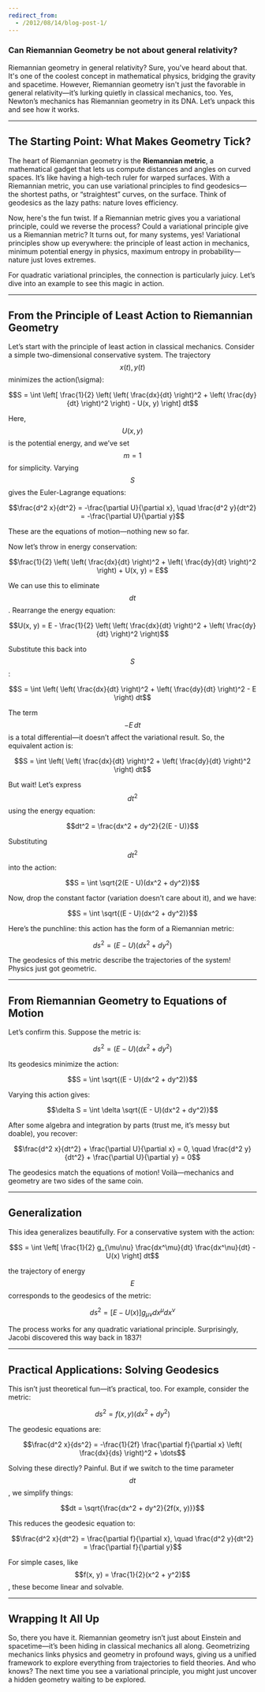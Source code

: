 ```yaml
---
redirect_from:
  - /2012/08/14/blog-post-1/
---
```

### **Can Riemannian Geometry be not about general relativity?**
Riemannian geometry in general relativity? Sure, you've heard about that. It's one of the coolest concept in mathematical physics, bridging the gravity and spacetime. However, Riemannian geometry isn't just the favorable in general relativity—it’s lurking quietly in classical mechanics, too. Yes, Newton’s mechanics has Riemannian geometry in its DNA. Let’s unpack this and see how it works.

---

## The Starting Point: What Makes Geometry Tick?

The heart of Riemannian geometry is the **Riemannian metric**, a mathematical gadget that lets us compute distances and angles on curved spaces. It’s like having a high-tech ruler for warped surfaces. With a Riemannian metric, you can use variational principles to find geodesics—the shortest paths, or “straightest” curves, on the surface. Think of geodesics as the lazy paths: nature loves efficiency.

Now, here's the fun twist. If a Riemannian metric gives you a variational principle, could we reverse the process? Could a variational principle give us a Riemannian metric? It turns out, for many systems, yes! Variational principles show up everywhere: the principle of least action in mechanics, minimum potential energy in physics, maximum entropy in probability—nature just loves extremes.

For quadratic variational principles, the connection is particularly juicy. Let’s dive into an example to see this magic in action.

---

## From the Principle of Least Action to Riemannian Geometry

Let’s start with the principle of least action in classical mechanics. Consider a simple two-dimensional conservative system. The trajectory $$x(t), y(t)$$ minimizes the action\(\sigma\):

$$S = \int \left[ \frac{1}{2} \left( \left( \frac{dx}{dt} \right)^2 + \left( \frac{dy}{dt} \right)^2 \right) - U(x, y) \right] dt$$

Here, $$U(x, y)$$ is the potential energy, and we’ve set $$m = 1$$ for simplicity. Varying $$S$$ gives the Euler-Lagrange equations:

$$\frac{d^2 x}{dt^2} = -\frac{\partial U}{\partial x}, \quad \frac{d^2 y}{dt^2} = -\frac{\partial U}{\partial y}$$

These are the equations of motion—nothing new so far.

Now let’s throw in energy conservation:

$$\frac{1}{2} \left( \left( \frac{dx}{dt} \right)^2 + \left( \frac{dy}{dt} \right)^2 \right) + U(x, y) = E$$

We can use this to eliminate $$dt$$. Rearrange the energy equation:

$$U(x, y) = E - \frac{1}{2} \left( \left( \frac{dx}{dt} \right)^2 + \left( \frac{dy}{dt} \right)^2 \right)$$

Substitute this back into $$S$$:

$$S = \int \left( \left( \frac{dx}{dt} \right)^2 + \left( \frac{dy}{dt} \right)^2 - E \right) dt$$

The term $$-E \, dt$$ is a total differential—it doesn’t affect the variational result. So, the equivalent action is:

$$S = \int \left( \left( \frac{dx}{dt} \right)^2 + \left( \frac{dy}{dt} \right)^2 \right) dt$$

But wait! Let’s express $$dt^2$$ using the energy equation:

$$dt^2 = \frac{dx^2 + dy^2}{2(E - U)}$$

Substituting $$dt^2$$ into the action:

$$S = \int \sqrt{2(E - U)(dx^2 + dy^2)}$$

Now, drop the constant factor (variation doesn’t care about it), and we have:

$$S = \int \sqrt{(E - U)(dx^2 + dy^2)}$$

Here’s the punchline: this action has the form of a Riemannian metric:

$$ds^2 = (E - U)(dx^2 + dy^2)$$

The geodesics of this metric describe the trajectories of the system! Physics just got geometric.

---

## From Riemannian Geometry to Equations of Motion

Let’s confirm this. Suppose the metric is:

$$ds^2 = (E - U)(dx^2 + dy^2)$$

Its geodesics minimize the action:

$$S = \int \sqrt{(E - U)(dx^2 + dy^2)}$$

Varying this action gives:

$$\delta S = \int \delta \sqrt{(E - U)(dx^2 + dy^2)}$$

After some algebra and integration by parts (trust me, it’s messy but doable), you recover:

$$\frac{d^2 x}{dt^2} + \frac{\partial U}{\partial x} = 0, \quad \frac{d^2 y}{dt^2} + \frac{\partial U}{\partial y} = 0$$

The geodesics match the equations of motion! Voilà—mechanics and geometry are two sides of the same coin.

---

## Generalization

This idea generalizes beautifully. For a conservative system with the action:

$$S = \int \left[ \frac{1}{2} g_{\mu\nu} \frac{dx^\mu}{dt} \frac{dx^\nu}{dt} - U(x) \right] dt$$

the trajectory of energy $$E$$ corresponds to the geodesics of the metric:

$$ds^2 = [E - U(x)] g_{\mu\nu} dx^\mu dx^\nu$$

The process works for any quadratic variational principle. Surprisingly, Jacobi discovered this way back in 1837!

---

## Practical Applications: Solving Geodesics

This isn’t just theoretical fun—it’s practical, too. For example, consider the metric:

$$ds^2 = f(x, y)(dx^2 + dy^2)$$

The geodesic equations are:

$$\frac{d^2 x}{ds^2} = -\frac{1}{2f} \frac{\partial f}{\partial x} \left( \frac{dx}{ds} \right)^2 + \dots$$

Solving these directly? Painful. But if we switch to the time parameter $$dt$$, we simplify things:

$$dt = \sqrt{\frac{dx^2 + dy^2}{2f(x, y)}}$$

This reduces the geodesic equation to:

$$\frac{d^2 x}{dt^2} = \frac{\partial f}{\partial x}, \quad \frac{d^2 y}{dt^2} = \frac{\partial f}{\partial y}$$

For simple cases, like $$f(x, y) = \frac{1}{2}(x^2 + y^2)$$, these become linear and solvable.

---

## Wrapping It All Up

So, there you have it. Riemannian geometry isn’t just about Einstein and spacetime—it’s been hiding in classical mechanics all along. Geometrizing mechanics links physics and geometry in profound ways, giving us a unified framework to explore everything from trajectories to field theories. And who knows? The next time you see a variational principle, you might just uncover a hidden geometry waiting to be explored.
